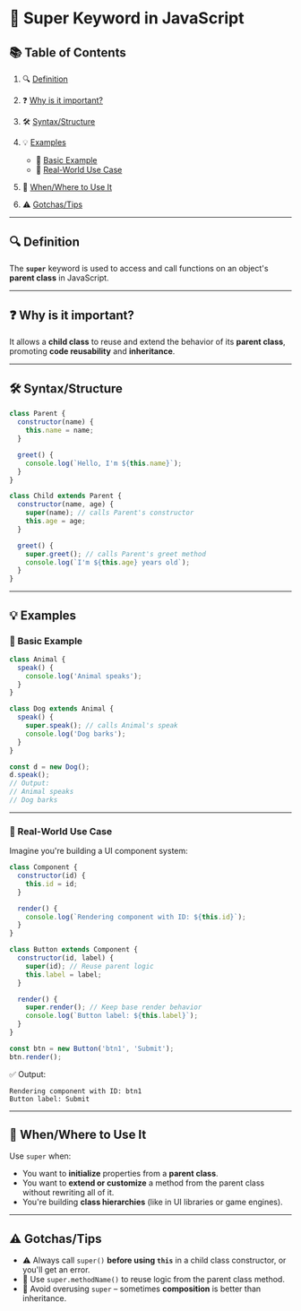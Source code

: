 # 🌟 Super Keyword in JavaScript

## 📚 Table of Contents

1. 🔍 [Definition](#definition)
2. ❓ [Why is it important?](#why-is-it-important)
3. 🛠️ [Syntax/Structure](#syntaxstructure)
4. 💡 [Examples](#examples)

   - 🧪 [Basic Example](#basic-example)
   - 🧰 [Real-World Use Case](#real-world-use-case)

5. 📍 [When/Where to Use It](#whenwhere-to-use-it)
6. ⚠️ [Gotchas/Tips](#gotchastips)

---

## 🔍 Definition

The **`super`** keyword is used to access and call functions on an object's
**parent class** in JavaScript.

---

## ❓ Why is it important?

It allows a **child class** to reuse and extend the behavior of its **parent
class**, promoting **code reusability** and **inheritance**.

---

## 🛠️ Syntax/Structure

```javascript
class Parent {
  constructor(name) {
    this.name = name;
  }

  greet() {
    console.log(`Hello, I'm ${this.name}`);
  }
}

class Child extends Parent {
  constructor(name, age) {
    super(name); // calls Parent's constructor
    this.age = age;
  }

  greet() {
    super.greet(); // calls Parent's greet method
    console.log(`I'm ${this.age} years old`);
  }
}
```

---

## 💡 Examples

### 🧪 Basic Example

```javascript
class Animal {
  speak() {
    console.log('Animal speaks');
  }
}

class Dog extends Animal {
  speak() {
    super.speak(); // calls Animal's speak
    console.log('Dog barks');
  }
}

const d = new Dog();
d.speak();
// Output:
// Animal speaks
// Dog barks
```

---

### 🧰 Real-World Use Case

Imagine you're building a UI component system:

```javascript
class Component {
  constructor(id) {
    this.id = id;
  }

  render() {
    console.log(`Rendering component with ID: ${this.id}`);
  }
}

class Button extends Component {
  constructor(id, label) {
    super(id); // Reuse parent logic
    this.label = label;
  }

  render() {
    super.render(); // Keep base render behavior
    console.log(`Button label: ${this.label}`);
  }
}

const btn = new Button('btn1', 'Submit');
btn.render();
```

✅ Output:

```
Rendering component with ID: btn1
Button label: Submit
```

---

## 📍 When/Where to Use It

Use `super` when:

- You want to **initialize** properties from a **parent class**.
- You want to **extend or customize** a method from the parent class without
  rewriting all of it.
- You're building **class hierarchies** (like in UI libraries or game engines).

---

## ⚠️ Gotchas/Tips

- ⚠️ Always call `super()` **before using `this`** in a child class constructor,
  or you'll get an error.
- 🔁 Use `super.methodName()` to reuse logic from the parent class method.
- 👀 Avoid overusing `super` – sometimes **composition** is better than
  inheritance.
